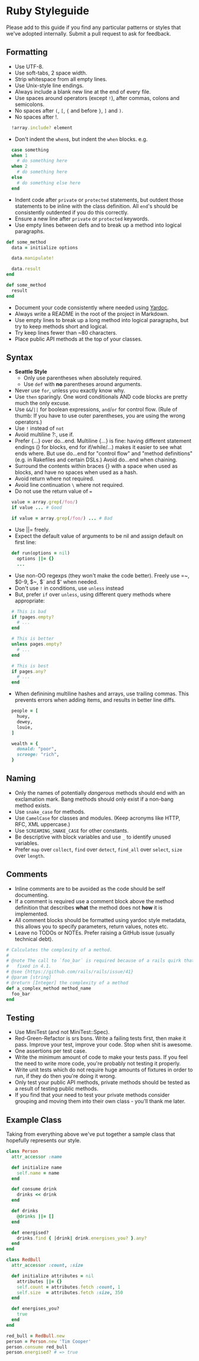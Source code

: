 # Ruby Styleguide

Please add to this guide if you find any particular patterns or styles that we've adopted internally. Submit a pull request to ask for feedback.

## Formatting

* Use UTF-8.
* Use soft-tabs, 2 space width.
* Strip whitespace from all empty lines.
* Use Unix-style line endings.
* Always include a blank new line at the end of every file.
* Use spaces around operators (except `!`), after commas, colons and semicolons.
* No spaces after `(`, `[`, `{` and before `}`, `]` and `)`.
* No spaces after !.

```ruby
  !array.include? element
```

* Don't indent the `when`s, but indent the `when` blocks.
e.g.

``` ruby
  case something
  when 1
    # do something here
  when 2
    # do something here
  else
    # do something else here
  end
```

* Indent code after `private` or `protected` statements, but outdent those statements to be inline with the class definition.
All `end`'s should be consistently outdented if you do this correctly.
* Ensure a new line after `private` or `protected` keywords.
* Use empty lines between defs and to break up a method into logical paragraphs.

```ruby
def some_method
  data = initialize options

  data.manipulate!

  data.result
end

def some_method
  result
end
```

* Document your code consistently where needed using [Yardoc](http://yardoc.org/).
* Always write a README in the root of the project in Markdown.
* Use empty lines to break up a long method into logical paragraphs, but try to keep methods short and logical.
* Try keep lines fewer than ~80 characters.
* Place public API methods at the top of your classes.


## Syntax

* **Seattle Style**
  * Only use parentheses when absolutely required.
  * Use `def` with **no** parentheses around arguments.
* Never use `for`, unless you exactly know why.
* Use `then` sparingly. One word conditionals AND code blocks are pretty much the only excuse.
* Use `&&`/`||` for boolean expressions, `and`/`or` for control flow. (Rule of thumb: If you have to use outer parentheses, you are using the wrong operators.)
* Use `!` instead of `not`
* Avoid multiline ?:, use if.
* Prefer {...} over do...end.  Multiline {...} is fine: having different statement endings (} for blocks, end for if/while/...) makes it easier to see what ends where. But use do...end for "control flow" and "method definitions" (e.g. in Rakefiles and certain DSLs.) Avoid do...end when chaining.
* Surround the contents within braces {} with a space when used as blocks, and have no spaces when used as a hash.
* Avoid return where not required.
* Avoid line continuation `\` where not required.
* Do not use the return value of `=`

``` ruby
  value = array.grep(/foo/)
  if value ... # Good

  if value = array.grep(/foo/) ... # Bad
```

* Use ||= freely.
* Expect the default value of arguments to be nil and assign default on first line:

``` ruby
  def run(options = nil)
    options ||= {}
    ...
```

* Use non-OO regexps (they won't make the code better).  Freely use
  =~, $0-9, $~, $` and $' when needed.
* Don't use `!` in conditions, use `unless` instead
* But, prefer `if` over `unless`, using different query methods where appropriate:

```ruby
  # This is bad
  if !pages.empty?
    # ...
  end
```

```ruby
  # This is better
  unless pages.empty?
    # ...
  end
```

```ruby
  # This is best
  if pages.any?
    # ...
  end
```

* When definining multiline hashes and arrays, use trailing commas. This
  prevents errors when adding items, and results in better line diffs.

```ruby
  people = [
    huey,
    dewey,
    louie,
  ]

  wealth = {
    donald: "poor",
    scrooge: "rich",
  }
```


## Naming

* Only the names of potentially *dangerous* methods should end with an exclamation mark. Bang methods should only exist if a non-bang method exists.
* Use `snake_case` for methods.
* Use `CamelCase` for classes and modules. (Keep acronyms like HTTP, RFC, XML uppercase.)
* Use `SCREAMING_SNAKE_CASE` for other constants.
* Be descriptive with block variables and use `_` to identify unused variables.
* Prefer `map` over `collect`, `find` over `detect`, `find_all` over `select`, `size` over `length`.


## Comments

* Inline comments are to be avoided as the code should be self documenting.
* If a comment is required use a comment block above the method definition that
  describes **what** the method does not **how** it is implemented.
* All comment blocks should be formatted using yardoc style metadata, this
  allows you to specify parameters, return values, notes etc.
* Leave no TODOs or NOTEs. Prefer raising a GitHub issue (usually technical
  debt).

``` ruby
# Calculates the complexity of a method.
#
# @note The call to `foo_bar` is required because of a rails quirk that will be
#   fixed in 4.1.
# @see {https://github.com/rails/rails/issue/41}
# @param [string]
# @return [Integer] the complexity of a method
def a_complex_method method_name
  foo_bar
end
```


## Testing

* Use MiniTest (and not MiniTest::Spec).
* Red-Green-Refactor is srs bsns. Write a failing tests first, then make it pass. Improve your test, improve your code. Stop when shit is awesome.
* One assertions per test case.
* Write the minimum amount of code to make your tests pass. If you feel the need to write more code, you're probably not testing it properly.
* Write unit tests which do not require huge amounts of fixtures in order to run, if they do then you're doing it wrong.
* Only test your public API methods, private methods should be tested as a result of testing public methods.
* If you find that your need to test your private methods consider grouping and moving them into their own class - you'll thank me later.


## Example Class

Taking from everything above we've put together a sample class that
hopefully represents our style.

``` ruby
class Person
  attr_accessor :name

  def initialize name
    self.name = name
  end

  def consume drink
    drinks << drink
  end

  def drinks
    @drinks ||= []
  end

  def energised?
    drinks.find { |drink| drink.energises_you? }.any?
  end
end

class RedBull
  attr_accessor :count, :size

  def initialize attributes = nil
    attributes ||= {}
    self.count = attributes.fetch :count, 1
    self.size  = attributes.fetch :size, 350
  end

  def energises_you?
    true
  end
end

red_bull = RedBull.new
person = Person.new 'Tim Cooper'
person.consume red_bull
person.energised? # => true
```
